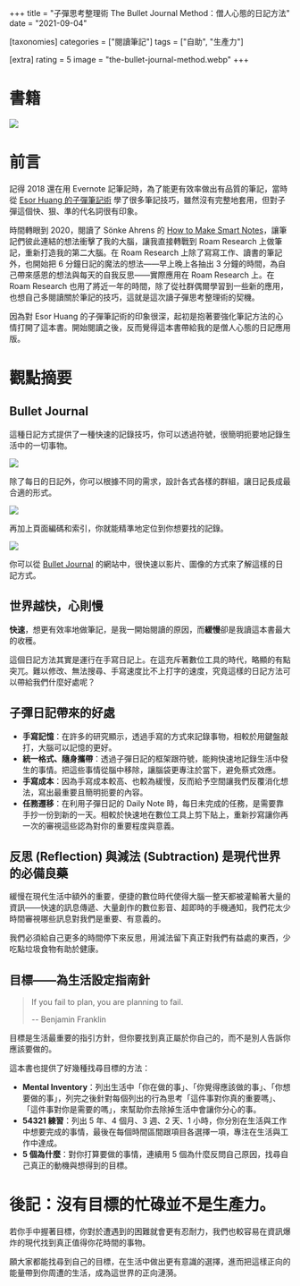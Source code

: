 +++
title = "子彈思考整理術 The Bullet Journal Method：僧人心態的日記方法"
date = "2021-09-04"

[taxonomies]
categories = ["閱讀筆記"]
tags = ["自助", "生產力"]

[extra]
rating = 5
image = "the-bullet-journal-method.webp"
+++

# 書籍

[![](the-bullet-journal-method.webp)](https://www.goodreads.com/book/show/39071691-the-bullet-journal-method)

# 前言

記得 2018 還在用 Evernote 記筆記時，為了能更有效率做出有品質的筆記，當時從 [Esor Huang 的子彈筆記術](https://www.playpcesor.com/2018/01/evernote-bullet-journal-1.html) 學了很多筆記技巧，雖然沒有完整地套用，但對子彈這個快、狠、準的代名詞很有印象。

時間轉眼到 2020，閱讀了 Sönke Ahrens 的 [How to Make Smart Notes](@/reading-notes/how-to-take-smart-notes/index.md)，讓筆記們彼此連結的想法衝擊了我的大腦，讓我直接轉戰到 Roam Research 上做筆記，重新打造我的第二大腦。在 Roam Research 上除了寫寫工作、讀書的筆記外，也開始把 6 分鐘日記的魔法的想法——早上晚上各抽出 3 分鐘的時間，為自己帶來感恩的想法與每天的自我反思——實際應用在 Roam Research 上。在 Roam Research 也用了將近一年的時間，除了從社群偶爾學習到一些新的應用，也想自己多閱讀關於筆記的技巧，這就是這次讀子彈思考整理術的契機。

因為對 Esor Huang 的子彈筆記術的印象很深，起初是抱著要強化筆記方法的心情打開了這本書。開始閱讀之後，反而覺得這本書帶給我的是僧人心態的日記應用版。

# 觀點摘要

## Bullet Journal

這種日記方式提供了一種快速的記錄技巧，你可以透過符號，很簡明扼要地記錄生活中的一切事物。

![](sign.webp)

除了每日的日記外，你可以根據不同的需求，設計各式各樣的群組，讓日記長成最合適的形式。

![](group.webp)

再加上頁面編碼和索引，你就能精準地定位到你想要找的記錄。

![](index.webp)

你可以從 [Bullet Journal](https://bulletjournal.com/pages/learn) 的網站中，很快速以影片、圖像的方式來了解這樣的日記方式。

## 世界越快，心則慢

**快速**，想更有效率地做筆記，是我一開始閱讀的原因，而**緩慢**卻是我讀這本書最大的收穫。

這個日記方法其實是運行在手寫日記上。在這充斥著數位工具的時代，略顯的有點突兀。難以修改、無法搜尋、手寫速度比不上打字的速度，究竟這樣的日記方法可以帶給我們什麼好處呢？

## 子彈日記帶來的好處

* **手寫記憶**：在許多的研究顯示，透過手寫的方式來記錄事物，相較於用鍵盤敲打，大腦可以記憶的更好。
* **統一格式、隨身攜帶**：透過子彈日記的框架跟符號，能夠快速地記錄生活中發生的事情。把這些事情從腦中移除，讓腦袋更專注於當下，避免蔡式效應。
* **手寫成本**：因為手寫成本較高、也較為緩慢，反而給予空間讓我們反覆消化想法，寫出最重要且簡明扼要的內容。
* **任務遷移**：在利用子彈日記的 Daily Note 時，每日未完成的任務，是需要靠手抄一份到新的一天。相較於快速地在數位工具上剪下貼上，重新抄寫讓你再一次的審視這些認為對你的重要程度與意義。

## 反思 (Reflection) 與減法 (Subtraction) 是現代世界的必備良藥

緩慢在現代生活中額外的重要，便捷的數位時代使得大腦一整天都被灌輸著大量的資訊——快速的訊息傳遞、大量創作的數位影音、超即時的手機通知，我們花太少時間審視哪些訊息對我們是重要、有意義的。

我們必須給自己更多的時間停下來反思，用減法留下真正對我們有益處的東西，少吃點垃圾食物有助於健康。

## 目標——為生活設定指南針

> If you fail to plan, you are planning to fail.
>
> -- Benjamin Franklin

目標是生活最重要的指引方針，但你要找到真正屬於你自己的，而不是別人告訴你應該要做的。

這本書也提供了好幾種找尋目標的方法：
* **Mental Inventory**：列出生活中「你在做的事」、「你覺得應該做的事」、「你想要做的事」，列完之後針對每個列出的行為思考「這件事對你真的重要嗎」、「這件事對你是需要的嗎」，來幫助你去除掉生活中會讓你分心的事。
* **54321 練習**：列出 5 年、4 個月、3 週、2 天、1 小時，你分別在生活與工作中想要完成的事情，最後在每個時間區間跟項目各選擇一項，專注在生活與工作中達成。
* **5 個為什麼**：對你打算要做的事情，連續用 5 個為什麼反問自己原因，找尋自己真正的動機與想得到的目標。

# 後記：沒有目標的忙碌並不是生產力。

若你手中握著目標，你對於遭遇到的困難就會更有忍耐力，我們也較容易在資訊爆炸的現代找到真正值得你花時間的事物。

願大家都能找尋到自己的目標，在生活中做出更有意識的選擇，進而把這樣正向的能量帶到你周遭的生活，成為這世界的正向漣漪。
